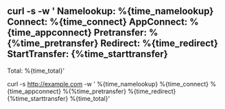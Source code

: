 curl -s -w ' 
Namelookup: %{time_namelookup}
Connect: %{time_connect}
AppConnect: %{time_appconnect}
Pretransfer: %{%time_pretransfer}
Redirect: %{time_redirect}
StartTransfer: {%time_starttransfer}
----------------------------------
Total: %{time_total}' 

curl -s http://example.com -w ' 
%{time_namelookup}
%{time_connect}
%{time_appconnect}
%{%time_pretransfer}
%{time_redirect}
{%time_starttransfer}
%{time_total}' 